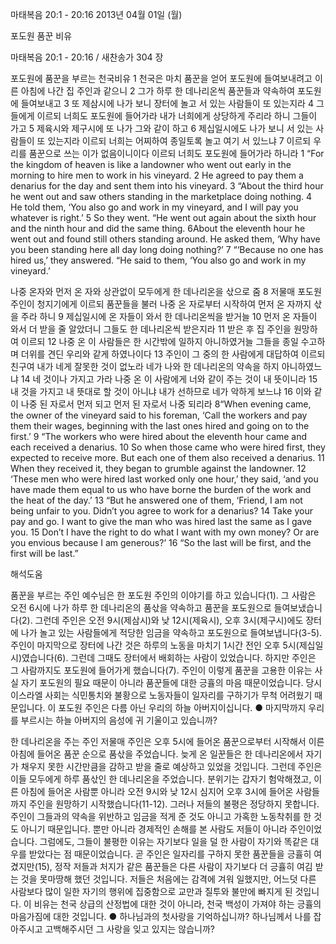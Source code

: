 마태복음 20:1 - 20:16 
2013년 04월 01일 (월)

포도원 품꾼 비유



마태복음 20:1 - 20:16 / 새찬송가 304 장


포도원에 품꾼을 부르는 천국비유
1 천국은 마치 품꾼을 얻어 포도원에 들여보내려고 이른 아침에 나간 집 주인과 같으니 2 그가 하루 한 데나리온씩 품꾼들과 약속하여 포도원에 들여보내고 3 또 제삼시에 나가 보니 장터에 놀고 서 있는 사람들이 또 있는지라 4 그들에게 이르되 너희도 포도원에 들어가라 내가 너희에게 상당하게 주리라 하니 그들이 가고 5 제육시와 제구시에 또 나가 그와 같이 하고 6 제십일시에도 나가 보니 서 있는 사람들이 또 있는지라 이르되 너희는 어찌하여 종일토록 놀고 여기 서 있느냐 7 이르되 우리를 품꾼으로 쓰는 이가 없음이니이다 이르되 너희도 포도원에 들어가라 하니라
1 “For the kingdom of heaven is like a landowner who went out early in the morning to hire men to work in his vineyard. 2 He agreed to pay them a denarius for the day and sent them into his vineyard. 3 “About the third hour he went out and saw others standing in the marketplace doing nothing. 4 He told them, ‘You also go and work in my vineyard, and I will pay you whatever is right.’ 5 So they went. “He went out again about the sixth hour and the ninth hour and did the same thing. 6About the eleventh hour he went out and found still others standing around. He asked them, ‘Why have you been standing here all day long doing nothing?’ 7 “‘Because no one has hired us,’ they answered. “He said to them, ‘You also go and work in my vineyard.’

나중 온자와 먼저 온 자와 상관없이 모두에게 한 데나리온을 삯으로 줌
8 저물매 포도원 주인이 청지기에게 이르되 품꾼들을 불러 나중 온 자로부터 시작하여 먼저 온 자까지 삯을 주라 하니 9 제십일시에 온 자들이 와서 한 데나리온씩을 받거늘 10 먼저 온 자들이 와서 더 받을 줄 알았더니 그들도 한 데나리온씩 받은지라 11 받은 후 집 주인을 원망하여 이르되 12 나중 온 이 사람들은 한 시간밖에 일하지 아니하였거늘 그들을 종일 수고하며 더위를 견딘 우리와 같게 하였나이다 13 주인이 그 중의 한 사람에게 대답하여 이르되 친구여 내가 네게 잘못한 것이 없노라 네가 나와 한 데나리온의 약속을 하지 아니하였느냐 14 네 것이나 가지고 가라 나중 온 이 사람에게 너와 같이 주는 것이 내 뜻이니라 15 내 것을 가지고 내 뜻대로 할 것이 아니냐 내가 선하므로 네가 악하게 보느냐 16 이와 같이 나중 된 자로서 먼저 되고 먼저 된 자로서 나중 되리라
8“When evening came, the owner of the vineyard said to his foreman, ‘Call the workers and pay them their wages, beginning with the last ones hired and going on to the first.’ 9 “The workers who were hired about the eleventh hour came and each received a denarius. 10 So when those came who were hired first, they expected to receive more. But each one of them also received a denarius. 11 When they received it, they began to grumble against the landowner. 12 ‘These men who were hired last worked only one hour,’ they said, ‘and you have made them equal to us who have borne the burden of the work and the heat of the day.’ 13 “But he answered one of them, ‘Friend, I am not being unfair to you. Didn’t you agree to work for a denarius? 14 Take your pay and go. I want to give the man who was hired last the same as I gave you. 15 Don’t I have the right to do what I want with my own money? Or are you envious because I am generous?’ 16 “So the last will be first, and the first will be last.”

해석도움





품꾼을 부르는 주인
예수님은 한 포도원 주인의 이야기를 하고 있습니다(1). 그 사람은 오전 6시에 나가 하루 한 데나리온의 품삯을 약속하고 품꾼을 포도원으로 들여보냈습니다(2). 그런데 주인은 오전 9시(제삼시)와 낮 12시(제육시), 오후 3시(제구시)에도 장터에 나가 놀고 있는 사람들에게 적당한 임금을 약속하고 포도원으로 들여보냅니다(3-5). 주인이 마지막으로 장터에 나간 것은 하루의 노동을 마치기 1시간 전인 오후 5시(제십일시)였습니다(6). 그런데 그때도 장터에서 배회하는 사람이 있었습니다. 하지만 주인은 그 사람까지도 포도원에 들어가게 했습니다(7). 주인이 이렇게 품꾼을 고용한 이유는 사실 자기 포도원의 필요 때문이 아니라 품꾼들에 대한 긍휼의 마음 때문이었습니다. 당시 이스라엘 사회는 식민통치와 불황으로 노동자들이 일자리를 구하기가 무척 어려웠기 때문입니다. 이 포도원 주인은 다름 아닌 우리의 하늘 아버지이십니다.
● 마지막까지 우리를 부르시는 하늘 아버지의 음성에 귀 기울이고 있습니까?

한 데나리온을 주는 주인
저물매 주인은 오후 5시에 들어온 품꾼으로부터 시작해서 이른 아침에 들어온 품꾼 순으로 품삯을 주었습니다. 늦게 온 일꾼들은 한 데나리온에서 자기가 채우지 못한 시간만큼을 감하고 받을 줄로 예상하고 있었을 것입니다. 그런데 주인은 이들 모두에게 하루 품삯인 한 데나리온을 주었습니다. 분위기는 갑자기 험악해졌고, 이른 아침에 들어온 사람뿐 아니라 오전 9시와 낮 12시 심지어 오후 3시에 들어온 사람들까지 주인을 원망하기 시작했습니다(11-12). 그러나 저들의 불평은 정당하지 못합니다. 주인이 그들과의 약속을 위반하고 임금을 적게 준 것도 아니고 가혹한 노동착취를 한 것도 아니기 때문입니다. 뿐만 아니라 경제적인 손해를 본 사람도 저들이 아니라 주인이었습니다. 그럼에도, 그들이 불평한 이유는 자기보다 일을 덜 한 사람이 자기와 똑같은 대우를 받았다는 점 때문이었습니다. 곧 주인은 일자리를 구하지 못한 품꾼들을 긍휼히 여겼지만(15), 정작 저들과 처지가 같은 품꾼들은 다른 사람이 자기보다 더 긍휼히 여김 받는 것을 못마땅해 했던 것입니다. 저들은 처음에는 감격에 겨워 일했지만, 어느덧 다른 사람보다 많이 일한 자기의 행위에 집중함으로 교만과 질투와 불만에 빠지게 된 것입니다. 이 비유는 천국 상급의 산정법에 대한 것이 아니라, 천국 백성이 가져야 하는 긍휼의 마음가짐에 대한 것입니다.
● 하나님과의 첫사랑을 기억하십니까? 하나님께서 나를 잡아주시고 고백해주시던 그 사랑을 잊고 있지는 않습니까?